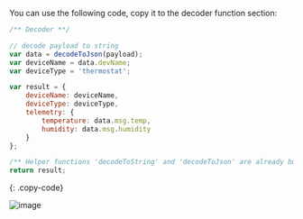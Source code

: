 You can use the following code, copy it to the decoder function section:

```javascript
/** Decoder **/

// decode payload to string
var data = decodeToJson(payload);
var deviceName = data.devName;
var deviceType = 'thermostat';

var result = {
    deviceName: deviceName,
    deviceType: deviceType,
    telemetry: {
        temperature: data.msg.temp,
        humidity: data.msg.humidity
    }
};

/** Helper functions 'decodeToString' and 'decodeToJson' are already built-in **/
return result;
```
{: .copy-code}

![image](https://img.thingsboard.io/user-guide/integrations/azure-service-bus/azure-service-bus-integration-create-uplink-converter-tbel-1-pe.png)